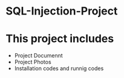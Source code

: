 # SQL-Injection-Project

# This project includes
- Project Documennt
- Project Photos
- Installation codes and runnig codes
